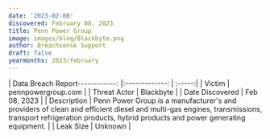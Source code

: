 ```yaml
---
date: '2023-02-08'
discovered: February 08, 2023
title: Penn Power Group
image: images/blog/Blackbyte.png
author: Breachsense Support
draft: false
yearmonths: 2023/february
---
```


| Data Breach Report------------:     |:-------------:    | :-----:|
| Victim      | pennpowergroup.com      | 
| Threat Actor      | Blackbyte      | 
| Date Discovered      | Feb 08, 2023      | 
| Description      | Penn Power Group is a manufacturer's and providers of clean and efficient diesel and multi-gas engines, transmissions, transport refrigeration products, hybrid products and power generating equipment.      | 
| Leak Size      | Unknown      | 

